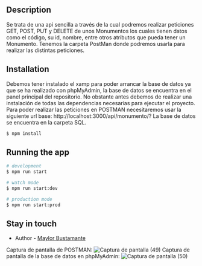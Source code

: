 ## Description
Se trata de una api sencilla a través de la cual podremos realizar peticiones GET, POST, PUT y DELETE de unos Monumentos los cuales tienen datos como el código, su id, nombre, entre otros atributos que pueda tener un Monumento.
Tenemos la carpeta PostMan donde podremos usarla para realizar las distintas peticiones.
## Installation
Debemos tener instalado el xamp para poder arrancar la base de datos ya que se ha realizado con phpMyAdmin, la base de datos se encuentra en el panel principal del repositorio. No obstante antes debemos de realizar una instalación de todas las dependencias necesarias para ejecutar el proyecto.
Para poder realizar las peticiones en POSTMAN necesitaremos usar la siguiente url base: http://localhost:3000/api/monumento/?
La base de datos se encuentra en la carpeta SQL.
```bash
$ npm install
```

## Running the app

```bash
# development
$ npm run start

# watch mode
$ npm run start:dev

# production mode
$ npm run start:prod
```
## Stay in touch

- Author - [Maylor Bustamante](https://github.com/MaylorSr)

Captura de pantalla de POSTMAN:
![Captura de pantalla (49)](https://user-images.githubusercontent.com/93126452/203929890-062fdce3-c20d-4192-867f-20d94b87e852.png)
Captura de pantalla de la base de datos en phpMyAdmin:
![Captura de pantalla (50)](https://user-images.githubusercontent.com/93126452/203930195-eecc9071-5ac0-4086-8fa4-aee73bc49144.png)
